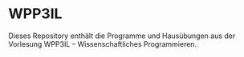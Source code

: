 # WPP3IL 

Dieses Repository enthält die Programme und Hausübungen aus der Vorlesung WPP3IL – Wissenschaftliches Programmieren.